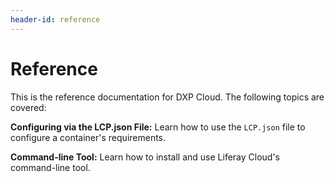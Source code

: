 ```yaml
---
header-id: reference
---
```


# Reference

This is the reference documentation for DXP Cloud. The following topics are covered:

**Configuring via the LCP.json File:** Learn how to use the `LCP.json` file to configure a container's requirements.

**Command-line Tool:** Learn how to install and use Liferay Cloud's command-line tool.
